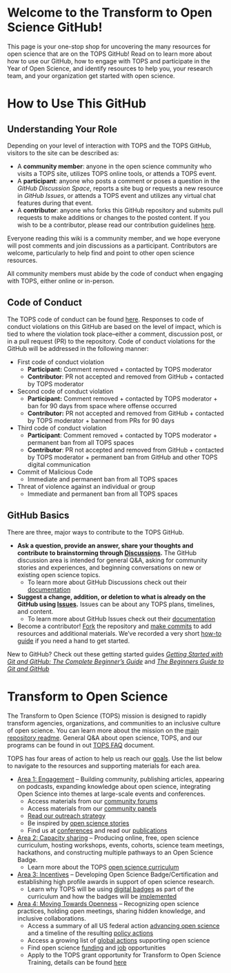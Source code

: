# Welcome to the Transform to Open Science GitHub!

This page is your one-stop shop for uncovering the many resources for open science that are on the TOPS GitHub! Read on to learn more about how to use our GitHub, how to engage with TOPS and participate in the Year of Open Science, and identify resources to help you, your research team, and your organization get started with open science.

# How to Use This GitHub
## Understanding Your Role
Depending on your level of interaction with TOPS and the TOPS GitHub, visitors to the site can be described as: 
- A **community member**: anyone in the open science community who visits a TOPS site, utilizes TOPS online tools, or attends a TOPS event.
- A **participant**: anyone who posts a comment or poses a question in the *GitHub Discussion Space*, reports a site bug or requests a new resource in *GitHub Issues*, or attends a TOPS event and utilizes any virtual chat features during that event. 
- A **contributor**: anyone who forks this GitHub repository and submits pull requests to make additions or changes to the posted content. If you wish to be a contributor, please read our contribution guidelines [here](https://github.com/nasa/Transform-to-Open-Science/blob/main/CONTRIBUTING.md). 

Everyone reading this wiki is a community member, and we hope everyone will post comments and join discussions as a participant. Contributors are welcome, particularly to help find and point to other open science resources. 

All community members must abide by the code of conduct when engaging with TOPS, either online or in-person. 

## Code of Conduct
The TOPS code of conduct can be found [here](https://github.com/nasa/Transform-to-Open-Science/blob/main/CODE_OF_CONDUCT.md). Responses to code of conduct violations on this GitHub are based on the level of impact, which is tied to where the violation took place–either a comment, discussion post, or in a pull request (PR) to the repository. Code of conduct violations for the GitHub will be addressed in the following manner: 
* First code of conduct violation 
    * **Participant:** Comment removed + contacted by TOPS moderator
    * **Contributor**:  PR not accepted and removed from GitHub + contacted by TOPS moderator
* Second code of conduct violation
    * **Participant:** Comment removed + contacted by TOPS moderator + ban for 90 days from space where offense occurred
    * **Contributor:** PR not accepted and removed from GitHub + contacted by TOPS moderator + banned from PRs for 90 days
* Third code of conduct violation
    * **Participant**: Comment removed + contacted by TOPS moderator + permanent ban from all TOPS spaces 
    * **Contributor**: PR not accepted and removed from GitHub + contacted by TOPS moderator + permanent ban from GitHub and other TOPS digital communication
* Commit of Malicious Code
    * Immediate and permanent ban from all TOPS spaces
* Threat of violence against an individual or group
    * Immediate and permanent ban from all TOPS spaces

## GitHub Basics
There are three, major ways to contribute to the TOPS GitHub. 
- **Ask a question, provide an answer, share your thoughts and contribute to brainstorming through [Discussions](https://github.com/nasa/Transform-to-Open-Science/discussions).** The GitHub discussion area is intended for general Q&A, asking for community stories and experiences, and beginning conversations on new or existing open science topics. 
  - To learn more about GitHub Discussions check out their [documentation](https://docs.github.com/en/discussions/collaborating-with-your-community-using-discussions/about-discussions) 
- **Suggest a change, addition, or deletion to what is already on the GitHub using [Issues](https://github.com/nasa/Transform-to-Open-Science/issues).** Issues can be about any TOPS plans, timelines, and content.
  - To learn more about GitHub Issues check out their [documentation](https://docs.github.com/en/issues/tracking-your-work-with-issues/about-issues)
- Become a contributor! [Fork](https://docs.github.com/en/get-started/quickstart/fork-a-repo) the repository and [make commits](https://docs.github.com/en/get-started/quickstart/contributing-to-projects#making-and-pushing-changes) to add resources and additional materials. We’ve recorded a very short [how-to guide](https://www.youtube.com/watch?v=PHoScPeMWHI) if you need a hand to get started. 

New to GitHub? Check out these getting started guides *[Getting Started with Git and GitHub: The Complete Beginner’s Guide](https://towardsdatascience.com/getting-started-with-git-and-github-6fcd0f2d4ac6)* and *[The Beginners Guide to Git and GitHub](https://www.freecodecamp.org/news/the-beginners-guide-to-git-github/)*
                                                              
# Transform to Open Science
The Transform to Open Science (TOPS) mission is designed to rapidly transform agencies, organizations, and communities to an inclusive culture of open science. You can learn more about the mission on the [main repository readme](https://github.com/nasa/Transform-to-Open-Science#transform-to-open-science-tops). General Q&A about open science, TOPS, and our programs can be found in out [TOPS FAQ](/tops_faq.md) document.

TOPS has four areas of action to help us reach our [goals](https://github.com/nasa/Transform-to-Open-Science#strategic-objectives). Use the list below to navigate to the resources and supporting materials for each area.
- [Area 1: Engagement](/docs/Area1_Engagement/readme.rst) – Building community, publishing articles, appearing on podcasts, expanding knowledge about open science, integrating Open Science into themes at large-scale events and conferences.
  - Access materials from our [community forums](/docs/Area1_Engagement/Community_Forums/readme.md)
  - Access materials from our [community panels](/docs/Area1_Engagement/Community_Panels/readme.md)
  - [Read our outreach strategy](/docs/Area1_Engagement/outreach.md)
  - Be inspired by [open science stories](/docs/Area1_Engagement/Open-Science-Stories/readme.md)
  - Find us at [conferences](/docs/Area1_Engagement/Outreach/tops_conferences.md) and read our [publications](/docs/Area1_Engagement/Outreach/tops_publications.md)
- [Area 2: Capacity sharing](/docs/Area2_Capacity_Sharing/readme.md) – Producing online, free, open science curriculum, hosting workshops, events, cohorts, science team meetings, hackathons, and constructing multiple pathways to an Open Science Badge.
  - Learn more about the TOPS [open science curriculum](/docs/Area2_Capacity_Sharing/readme.md)
- [Area 3: Incentives](/docs/Area3_Incentives/readme.md) – Developing Open Science Badge/Certification and establishing high profile awards in support of open science research.
  - Learn why TOPS will be using [digital badges](/docs/Area3_Incentives/badging_motivation.md) as part of the curriculum and how the badges will be [implemented](/docs/Area3_Incentives/micro-badging_details.md)
- [Area 4: Moving Towards Openness](/docs/Area4_Moving_To_Openness/readme.md) – Recognizing open science practices, holding open meetings, sharing hidden knowledge, and inclusive collaborations.
  - Access a summary of all US federal action [advancing open science](/docs/Area4_Moving_To_Openness/federal_guidance.md) and a timeline of the resulting [policy actions](/docs/Area4_Moving_To_Openness/Open_Timeline.md)
  - Access a growing list of [global actions](/docs/Area4_Moving_To_Openness/global_policies.md) supporting open science
  - Find open science [funding](/docs/Area4_Moving_To_Openness/funding_opportunities.md) and [job](/docs/Area4_Moving_To_Openness/job_opportunities.md) opportunities
  - Apply to the TOPS grant opportunity for Transform to Open Science Training, details can be found [here](/docs/Area4_Moving_To_Openness/TOPST/readme.md)
